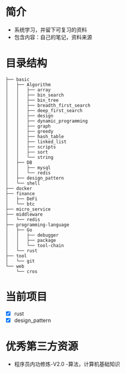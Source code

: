 # 简介

* 系统学习，并留下可复习的资料
* 包含内容：自己的笔记，资料来源

# 目录结构

```shell 
├── basic
│   ├── Algorithm
│   │   ├── array
│   │   ├── bin_search
│   │   ├── bin_tree
│   │   ├── breadth_first_search
│   │   ├── deep_first_search
│   │   ├── design
│   │   ├── dynamic_programming
│   │   ├── graph
│   │   ├── greedy
│   │   ├── hash_table
│   │   ├── linked_list
│   │   ├── scripts
│   │   ├── sort
│   │   └── string
│   ├── DB
│   │   ├── mysql
│   │   └── redis
│   ├── design_pattern
│   └── shell
├── docker
├── finance
│   ├── DeFi
│   └── btc
├── micro_service
├── middleware
│   └── redis
├── programming-language
│   ├── Go
│   │   ├── debugger
│   │   ├── package
│   │   └── tool-chain
│   └── rust
├── tool
│   └── git
└── web
    └── cros
```



# 当前项目

- [x] rust
- [x] design_pattern

# 优秀第三方资源

* 程序员内功修炼-V2.0        -算法，计算机基础知识



